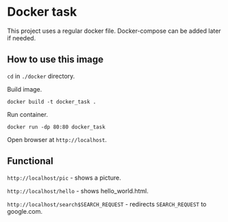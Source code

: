 # Docker task

This project uses a regular docker file. Docker-compose can be added later if needed.

## How to use this image
``cd`` in ``./docker`` directory.

Build image.
```
docker build -t docker_task .
```

Run container.
```
docker run -dp 80:80 docker_task
```

Open browser at ``http://localhost``.

## Functional

``http://localhost/pic`` - shows a picture.

``http://localhost/hello`` - shows hello_world.html.

``http://localhost/search$SEARCH_REQUEST`` - redirects `SEARCH_REQUEST` to google.com.
